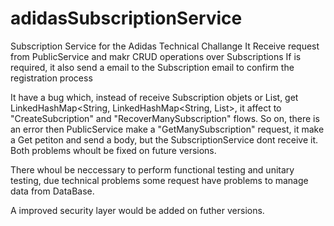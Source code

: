 # adidasSubscriptionService
Subscription Service for the Adidas Technical Challange
It Receive request from PublicService and makr CRUD operations over Subscriptions
If is required, it also send a email to the Subscription email to confirm the registration process

It have a bug which, instead of receive Subscription objets or List<String>, get LinkedHashMap<String, LinkedHashMap<String, List<String>>, it affect to "CreateSubcription" and "RecoverManySubscription" flows.
So on, there is an error then PublicService make a "GetManySubscription" request, it make a Get petiton and send a body, but the SubscriptionService dont receive it.
Both problems whoult be fixed on future versions.

There whoul be neccessary to perform functional testing and unitary testing, due technical problems some request have problems to manage data from DataBase.

A improved security layer would be added on futher versions.
